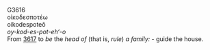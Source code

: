 <body>
  <p>G3616<br>  οἰκοδεσποτέω  <br> oikodespoteō  <br><i>oy-kod-es-pot-eh‘-o </i><br>From <a href="g3617.htm">3617</a>  to <i>be</i> the <i>head</i> <i>of</i> (that is, <i>rule</i>) <i>a</i> <i>family:</i> - guide the house.<br></p>
 </body>